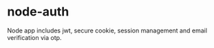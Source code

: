 # node-auth
Node app includes jwt, secure cookie, session management and email verification via otp.

